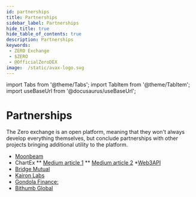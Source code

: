 ```yaml
---
id: partnerships
title: Partnerships
sidebar_label: Partnerships
hide_title: true
hide_table_of_contents: true
description: Partnerships
keywords:
 - ZERO Exchange
 - $ZERO
 - @OfficialZeroDEX
image:  /static/avax-logo.svg
---
```


import Tabs from '@theme/Tabs';
import TabItem from '@theme/TabItem';
import useBaseUrl from '@docusaurus/useBaseUrl';

# Partnerships

The Zero exchange is an open platform, meaning that they won't always develop everything themselves, but conclude partnerships with other projects bringing additional utility to the platform.

* [Moonbeam](https://medium.com/@OfficialZeroDex/0-exchange-brings-an-omnidex-to-the-dot-ecosystem-by-deploying-to-moonbeam-4d0dc395f7dd)
* ChartEx
** [Medium article 1](https://medium.com/@OfficialZeroDex/chartex-brings-omnichain-charting-to-0-exchange-9ca040298029)
** [Medium article 2](https://chartexpro.medium.com/new-economic-model-subscription-updates-1a9c34b731be)
*[Web3API](https://medium.com/@OfficialZeroDex/0-exchange-partners-with-web3api-to-enable-omni-language-swaps-78f3ecebc85a)
* [Bridge Mutual](https://twitter.com/OfficialZeroDEX/status/1372895909873340421)
* [Kairon Labs](https://medium.com/@OfficialZeroDex/0-exchange-finds-its-preferred-market-maker-fac7b6a9d1be)
* [Gondola Finance:](https://medium.com/@OfficialZeroDex/gondola-finance-new-asset-listing-26aa3a30a2ba)
* [Bithumb Global](https://medium.com/@OfficialZeroDex/zero-exchange-x-bithumb-global-f1319c511ac9)
